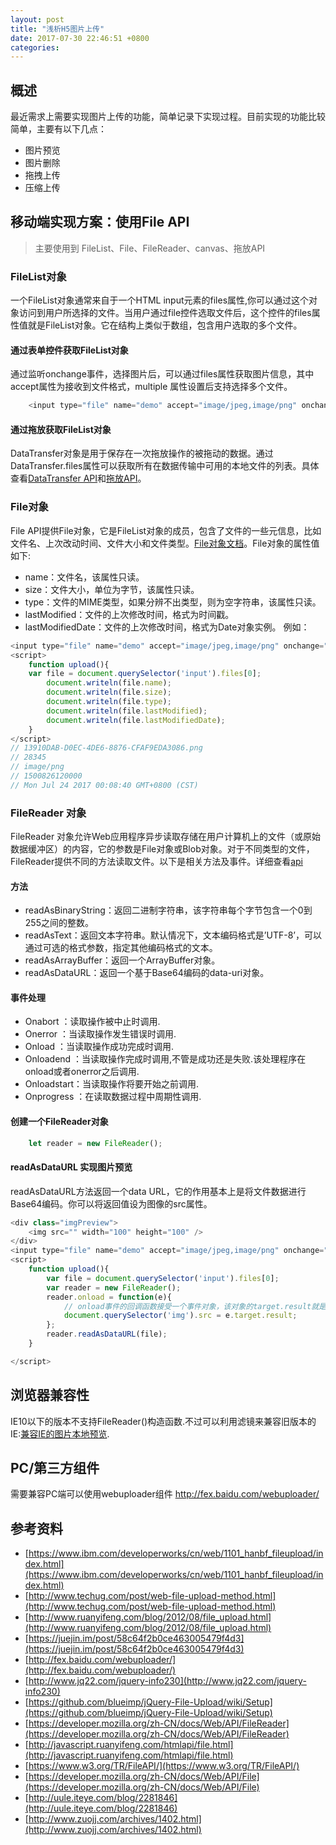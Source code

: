 ```yaml
---
layout: post
title: "浅析H5图片上传"
date: 2017-07-30 22:46:51 +0800
categories:
---
```

## 概述
最近需求上需要实现图片上传的功能，简单记录下实现过程。目前实现的功能比较简单，主要有以下几点：
* 图片预览
* 图片删除
* 拖拽上传
* 压缩上传

## 移动端实现方案：使用File API

> 主要使用到 FileList、File、FileReader、canvas、拖放API

### FileList对象
一个FileList对象通常来自于一个HTML input元素的files属性,你可以通过这个对象访问到用户所选择的文件。当用户通过file控件选取文件后，这个控件的files属性值就是FileList对象。它在结构上类似于数组，包含用户选取的多个文件。

#### 通过表单控件获取FileList对象
通过监听onchange事件，选择图片后，可以通过files属性获取图片信息，其中accept属性为接收到文件格式，multiple 属性设置后支持选择多个文件。
```javascript
    <input type="file" name="demo" accept="image/jpeg,image/png" onchange="console.log(this.files.length)" multiple>
```
#### 通过拖放获取FileList对象
DataTransfer对象是用于保存在一次拖放操作的被拖动的数据。通过DataTransfer.files属性可以获取所有在数据传输中可用的本地文件的列表。具体查看[DataTransfer API](https://developer.mozilla.org/en-US/docs/Web/API/DataTransfer)和[拖放API](https://developer.mozilla.org/en-US/docs/Web/API/HTML_Drag_and_Drop_API)。

### File对象
File API提供File对象，它是FileList对象的成员，包含了文件的一些元信息，比如文件名、上次改动时间、文件大小和文件类型。[File对象文档](https://developer.mozilla.org/zh-CN/docs/Web/API/File)。File对象的属性值如下:
* name：文件名，该属性只读。
* size：文件大小，单位为字节，该属性只读。
* type：文件的MIME类型，如果分辨不出类型，则为空字符串，该属性只读。
* lastModified：文件的上次修改时间，格式为时间戳。
* lastModifiedDate：文件的上次修改时间，格式为Date对象实例。
例如：
```javascript
<input type="file" name="demo" accept="image/jpeg,image/png" onchange="upload()" multiple>
<script>
    function upload(){
    var file = document.querySelector('input').files[0];
        document.writeln(file.name);
        document.writeln(file.size);
        document.writeln(file.type);
        document.writeln(file.lastModified);
        document.writeln(file.lastModifiedDate);
    }
</script>
// 13910DAB-D0EC-4DE6-8876-CFAF9EDA3086.png
// 28345
// image/png 
// 1500826120000
// Mon Jul 24 2017 00:08:40 GMT+0800 (CST)
```

### FileReader 对象
FileReader 对象允许Web应用程序异步读取存储在用户计算机上的文件（或原始数据缓冲区）的内容，它的参数是File对象或Blob对象。对于不同类型的文件，FileReader提供不同的方法读取文件。以下是相关方法及事件。详细查看[api](https://developer.mozilla.org/zh-CN/docs/Web/API/FileReader)

#### 方法
* readAsBinaryString：返回二进制字符串，该字符串每个字节包含一个0到255之间的整数。
* readAsText：返回文本字符串。默认情况下，文本编码格式是’UTF-8’，可以通过可选的格式参数，指定其他编码格式的文本。  
* readAsArrayBuffer：返回一个ArrayBuffer对象。   
* readAsDataURL：返回一个基于Base64编码的data-uri对象。

#### 事件处理
 * Onabort ：读取操作被中止时调用.
 * Onerror ：当读取操作发生错误时调用.
 * Onload ：当读取操作成功完成时调用.
 * Onloadend ：当读取操作完成时调用,不管是成功还是失败.该处理程序在onload或者onerror之后调用.
 * Onloadstart：当读取操作将要开始之前调用.
 * Onprogress ：在读取数据过程中周期性调用.

#### 创建一个FileReader对象
```javascript
    let reader = new FileReader();
```
####  readAsDataURL 实现图片预览
readAsDataURL方法返回一个data URL，它的作用基本上是将文件数据进行Base64编码。你可以将返回值设为图像的src属性。 
```javascript
<div class="imgPreview">
    <img src="" width="100" height="100" /> 
</div>
<input type="file" name="demo" accept="image/jpeg,image/png" onchange="upload()" multiple >
<script>
    function upload(){
        var file = document.querySelector('input').files[0];
        var reader = new FileReader();
        reader.onload = function(e){
            // onload事件的回调函数接受一个事件对象，该对象的target.result就是文件的内容
            document.querySelector('img').src = e.target.result;
        };
        reader.readAsDataURL(file);
    }

</script>
```

## 浏览器兼容性
IE10以下的版本不支持FileReader()构造函数.不过可以利用滤镜来兼容旧版本的IE:[兼容IE的图片本地预览](https://mdn.mozillademos.org/files/3699/crossbrowser_image_preview.html).

## PC/第三方组件
需要兼容PC端可以使用webuploader组件
http://fex.baidu.com/webuploader/

## 参考资料
* [https://www.ibm.com/developerworks/cn/web/1101_hanbf_fileupload/index.html](https://www.ibm.com/developerworks/cn/web/1101_hanbf_fileupload/index.html)
* [http://www.techug.com/post/web-file-upload-method.html](http://www.techug.com/post/web-file-upload-method.html)
* [http://www.ruanyifeng.com/blog/2012/08/file_upload.html](http://www.ruanyifeng.com/blog/2012/08/file_upload.html)
* [https://juejin.im/post/58c64f2b0ce463005479f4d3](https://juejin.im/post/58c64f2b0ce463005479f4d3)
* [http://fex.baidu.com/webuploader/](http://fex.baidu.com/webuploader/)
* [http://www.jq22.com/jquery-info230](http://www.jq22.com/jquery-info230)
* [https://github.com/blueimp/jQuery-File-Upload/wiki/Setup](https://github.com/blueimp/jQuery-File-Upload/wiki/Setup)
* [https://developer.mozilla.org/zh-CN/docs/Web/API/FileReader](https://developer.mozilla.org/zh-CN/docs/Web/API/FileReader)
* [http://javascript.ruanyifeng.com/htmlapi/file.html](http://javascript.ruanyifeng.com/htmlapi/file.html)
* [https://www.w3.org/TR/FileAPI/](https://www.w3.org/TR/FileAPI/)
* [https://developer.mozilla.org/zh-CN/docs/Web/API/File](https://developer.mozilla.org/zh-CN/docs/Web/API/File)
* [http://uule.iteye.com/blog/2281846](http://uule.iteye.com/blog/2281846)
* [http://www.zuojj.com/archives/1402.html](http://www.zuojj.com/archives/1402.html)